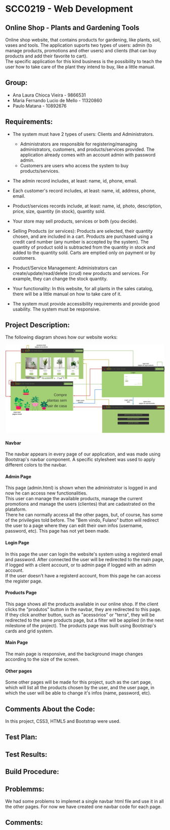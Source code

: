 #  SCC0219 - Web Development
## Online Shop - Plants and Gardening Tools
Online shop website, that contains products for gardening, like plants, soil, vases and tools. The application suports two types of users: admin (to manage products, promotions and other users) and clients (that can buy products and add their favorite to cart). <br>
The specific application for this kind business is the possibility to teach the user how to take care of the plant they intend to buy, like a little manual.


## Group:
* Ana Laura Chioca Vieira - 9866531
* Maria Fernando Lucio de Mello - 11320860
* Paulo Matana - 10892676

## Requirements:
* The system must have 2 types of users: Clients and Administrators.
  * Administrators are responsible for registering/managing administrators, customers, and products/services provided. The application already comes with an account admin with password admin.
  * Customers are users who access the system to buy products/services.

* The admin record includes, at least: name, id, phone, email.
* Each customer's record includes, at least: name, id, address, phone, email.
* Product/services records include, at least: name, id, photo, description, price, size, quantity (in stock), quantity sold.
* Your store may sell products, services or both (you decide).
* Selling Products (or services): Products are selected, their quantity chosen, and are included in a cart. Products are purchased using a credit card number (any number is accepted by the system). The quantity of product sold is subtracted from the quantity in stock and added to the quantity sold. Carts are emptied only on payment or by customers.
* Product/Service Management: Administrators can create/update/read/delete (crud) new products and services. For example, they can change the stock quantity.
* Your functionality: In this website, for all plants in the sales catalog, there will be a little manual on how to take care of it.
* The system must provide accessibility requirements and provide good usability. The system must be responsive.

## Project Description:

The following diagram shows how our website works:

![diagrama](./img/web_diagram(2).png)

#### Navbar
The navbar appears in every page of our application, and was made using Bootstrap's navbar component. A specific stylesheet was used to apply different colors to the navbar. 

#### Admin Page
This page (admin.html) is shown when the administrator is logged in and now he can access new functionalities. <br>
This user can manage the available products, manage the current promotions and manage the users (clientes) that are cadastrated on the plataform. <br>
There he can normally access all the other pages, but, of course, has some of the privilegies told before.
The "Bem vindo, Fulano" button will redirect the user to a page where they can edit their own infos (username, password, etc). This page has not yet been made.

#### Login Page
In this page the user can login the website's system using a registerd email and password. After connected the user will be redirected to the main page, if logged with a client account, or to admin page if logged with an admin account.<br>
If the user doesn't have a registerd account, from this page he can access the register page.

#### Products Page
This page shows all the products available in our online shop. If the client clicks the "produtos" button in the navbar, they are redirected to this page. If they click another button, such as "acessórios" or "terra", they will be redirected to the same products page, but a filter will be applied (in the next milestone of the project). The products page was built using Bootstrap's cards and grid system.

#### Main Page
The main page is responsive, and the background image changes according to the size of the screen.

#### Other pages
Some other pages will be made for this project, such as the cart page, which will list all the products chosen by the user, and the user page, in which the user will be able to change it's infos (name, password, etc).
 
## Comments About the Code:

In this project, CSS3, HTML5 and Bootstrap were used.

## Test Plan:



## Test Results:



## Build Procedure:


## Problemms:
  We had some problems to implemet a single navbar html file and use it in all the other pages. For now we have created one navbar code for each page.

## Comments:
